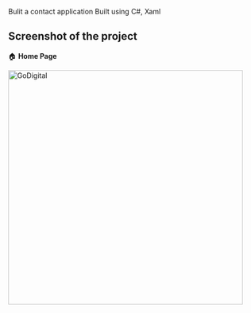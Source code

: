 Bulit a contact application
Built using 
C#, Xaml
## Screenshot of the project     
🏠 __Home Page__    

	 
<img width="472" alt="GoDigital" src="">
